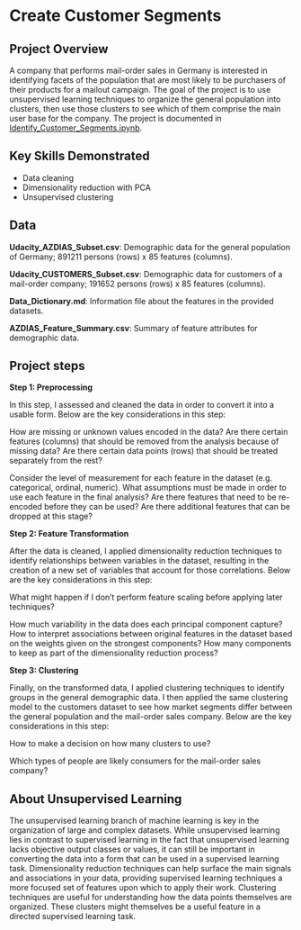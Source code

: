 # Create Customer Segments

## Project Overview
A company that performs mail-order sales in Germany is interested in identifying facets of the population that are most likely to be purchasers of their products for a mailout campaign. The goal of the project is to use unsupervised learning techniques to organize the general population into clusters, then use those clusters to see which of them comprise the main user base for the company. The project is documented in [Identify_Customer_Segments.ipynb](https://github.com/iDataist/Create-Customer-Segments/blob/master/Identify_Customer_Segments.ipynb).

## Key Skills Demonstrated
- Data cleaning
- Dimensionality reduction with PCA
- Unsupervised clustering

## Data
**Udacity_AZDIAS_Subset.csv**: Demographic data for the general population of Germany; 891211 persons (rows) x 85 features (columns).

**Udacity_CUSTOMERS_Subset.csv**: Demographic data for customers of a mail-order company; 191652 persons (rows) x 85 features (columns).

**Data_Dictionary.md**: Information file about the features in the provided datasets.

**AZDIAS_Feature_Summary.csv**: Summary of feature attributes for demographic data.

## Project steps
**Step 1: Preprocessing**

In this step, I assessed and cleaned the data in order to convert it into a usable form. Below are the key considerations in this step:

  How are missing or unknown values encoded in the data? Are there certain features (columns) that should be removed from the analysis because of missing data? Are there certain data points (rows) that should be treated separately from the rest?

  Consider the level of measurement for each feature in the dataset (e.g. categorical, ordinal, numeric). What assumptions must be made in order to use each feature in the final analysis? Are there features that need to be re-encoded before they can be used? Are there additional features that can be dropped at this stage?

**Step 2: Feature Transformation**

After the data is cleaned, I applied dimensionality reduction techniques to identify relationships between variables in the dataset, resulting in the creation of a new set of variables that account for those correlations. Below are the key considerations in this step:

  What might happen if I don’t perform feature scaling before applying later techniques?

  How much variability in the data does each principal component capture? How to interpret associations between original features in the dataset based on the weights given on the strongest components? How many components to keep as part of the dimensionality reduction process?

**Step 3: Clustering**

Finally, on the transformed data, I applied clustering techniques to identify groups in the general demographic data. I then applied the same clustering model to the customers dataset to see how market segments differ between the general population and the mail-order sales company. Below are the key considerations in this step:

  How to make a decision on how many clusters to use?

  Which types of people are likely consumers for the mail-order sales company?

## About Unsupervised Learning
The unsupervised learning branch of machine learning is key in the organization of large and complex datasets. While unsupervised learning lies in contrast to supervised learning in the fact that unsupervised learning lacks objective output classes or values, it can still be important in converting the data into a form that can be used in a supervised learning task. Dimensionality reduction techniques can help surface the main signals and associations in your data, providing supervised learning techniques a more focused set of features upon which to apply their work. Clustering techniques are useful for understanding how the data points themselves are organized. These clusters might themselves be a useful feature in a directed supervised learning task.
